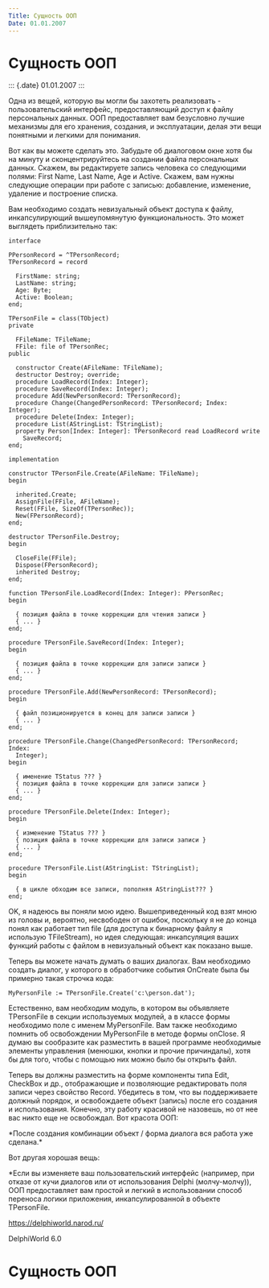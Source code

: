 ```yaml
---
Title: Сущность ООП
Date: 01.01.2007
---
```



Сущность ООП
============

::: {.date}
01.01.2007
:::

Одна из вещей, которую вы могли бы захотеть реализовать -
пользовательский интерфейс, предоставляющий доступ к файлу персональных
данных. ООП предоставляет вам безусловно лучшие механизмы для его
хранения, создания, и эксплуатации, делая эти вещи понятными и легкими
для понимания.

Вот как вы можете сделать это. Забудьте об диалоговом окне хотя бы на
минуту и сконцентрируйтесь на создании файла персональных данных.
Скажем, вы редактируете запись человека со следующими полями: First
Name, Last Name, Age и Active. Скажем, вам нужны следующие операции при
работе с записью: добавление, изменение, удаление и построение списка.

Вам необходимо создать невизуальный объект доступа к файлу,
инкапсулирующий вышеупомянутую функциональность. Это может выглядеть
приблизительно так:

    interface
     
    PPersonRecord = ^TPersonRecord;
    TPersonRecord = record
     
      FirstName: string;
      LastName: string;
      Age: Byte;
      Active: Boolean;
    end;
     
    TPersonFile = class(TObject)
    private
     
      FFileName: TFileName;
      FFile: file of TPersonRec;
    public
     
      constructor Create(AFileName: TFileName);
      destructor Destroy; override;
      procedure LoadRecord(Index: Integer);
      procedure SaveRecord(Index: Integer);
      procedure Add(NewPersonRecord: TPersonRecord);
      procedure Change(ChangedPersonRecord: TPersonRecord; Index: Integer);
      procedure Delete(Index: Integer);
      procedure List(AStringList: TStringList);
      property Person[Index: Integer]: TPersonRecord read LoadRecord write
        SaveRecord;
    end;
     
    implementation
     
    constructor TPersonFile.Create(AFileName: TFileName);
    begin
     
      inherited.Create;
      AssignFile(FFile, AFileName);
      Reset(FFile, SizeOf(TPersonRec));
      New(FPersonRecord);
    end;
     
    destructor TPersonFile.Destroy;
    begin
     
      CloseFile(FFile);
      Dispose(FPersonRecord);
      inherited Destroy;
    end;
     
    function TPersonFile.LoadRecord(Index: Integer): PPersonRec;
    begin
     
      { позиция файла в точке коррекции для чтения записи }
      { ... }
    end;
     
    procedure TPersonFile.SaveRecord(Index: Integer);
    begin
     
      { позиция файла в точке коррекции для записи записи }
      { ... }
    end;
     
    procedure TPersonFile.Add(NewPersonRecord: TPersonRecord);
    begin
     
      { файл позиционируется в конец для записи записи }
      { ... }
    end;
     
    procedure TPersonFile.Change(ChangedPersonRecord: TPersonRecord; Index:
      Integer);
    begin
     
      { именение TStatus ??? }
      { позиция файла в точке коррекции для записи записи }
      { ... }
    end;
     
    procedure TPersonFile.Delete(Index: Integer);
    begin
     
      { изменение TStatus ??? }
      { позиция файла в точке коррекции для записи записи }
      { ... }
    end;
     
    procedure TPersonFile.List(AStringList: TStringList);
    begin
     
      { в цикле обходим все записи, пополняя AStringList??? }
    end;

OK, я надеюсь вы поняли мою идею. Вышеприведенный код взят мною из
головы и, вероятно, несвободен от ошибок, поскольку я не до конца понял
как работает тип file (для доступа к бинарному файлу я использую
TFileStream), но идея следующая: инкапсуляция ваших функций работы с
файлом в невизуальный объект как показано выше.

Теперь вы можете начать думать о ваших диалогах. Вам необходимо создать
диалог, у которого в обработчике события OnCreate была бы примерно такая
строчка кода:

    MyPersonFile := TPersonFile.Create('c:\person.dat');

Естественно, вам необходим модуль, в котором вы объявляете TPersonFile в
секции используемых модулей, а в классе формы необходимо поле с именем
MyPersonFile. Вам также необходимо помнить об освобождении MyPersonFile
в методе формы onClose. Я думаю вы сообразите как разместить в вашей
программе необходимые элементы управления (менюшки, кнопки и прочие
причиндалы), хотя бы для того, чтобы с помощью них можно было бы открыть
файл.

Теперь вы должны разместить на форме компоненты типа Edit, CheckBox и
др., отображающие и позволяющие редактировать поля записи через свойство
Record. Убедитесь в том, что вы поддерживаете должный порядок, и
освобождаете объект (запись) после его создания и использования.
Конечно, эту работу красивой не назовешь, но от нее вас никто еще не
освобождал. Вот красота ООП:

\*После создания комбинации объект / форма диалога вся работа уже
сделана.\*

Вот другая хорошая вещь:

\*Если вы изменяете ваш пользовательский интерфейс (например, при отказе
от кучи диалогов или от использования Delphi (молчу-молчу)), ООП
предоставляет вам простой и легкий в использовании способ переноса
логики приложения, инкапсулированной в объекте TPersonFile.

<https://delphiworld.narod.ru/>

DelphiWorld 6.0

Сущность ООП
============

<!-- TOC -->
